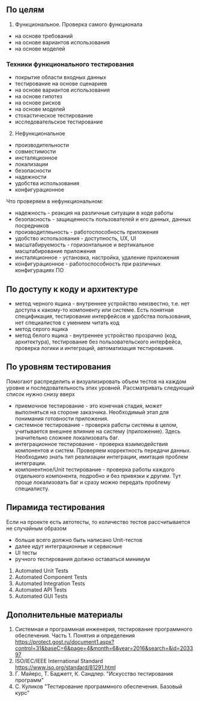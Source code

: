 ## По целям
1. Функциональное. Проверка самого функционала
  - на основе требований
  - на основе вариантов использования
  - на основе моделей

### Техники функционального тестирования
- покрытие области входных данных
- тестирование на основе сценариев
- на основе вариантов использования
- на основе гипотез
- на основе рисков
- на основе моделей
- стохастическое тестирование
- исследовательское тестирование

2. Нефункциональное
  - производительности
  - совместимости
  - инсталяционное
  - локализации
  - безопасности
  - надежности
  - удобства использования
  - конфигурационное

Что проверяем в нефункциональном:
- надежность - реакция на различные ситуации в ходе работы
- безопасность - защищенность пользователей и его данных, данных посредников
- производитлеьность - работоспособность приложения
- удобство использования - доступность, UX, UI
- масштабируемость - горизонтальное и вертикальное масштабирование приложения
- инсталяционное - установка, настройка, удаление приложения
- конфигурационное - работоспособность при различных конфигурациях ПО

## По доступу к коду и архитектуре
- метод черного ящика - внутреннее устройство неизвестно, т.е. нет доступа к какому-то компоненту или системе. Есть понятная спецификация, тестирование интерфейсов и удобства пользования, нет специалистов с умением читать код
- метод серого ящика
- метод белого ящика - внутреннее устройство прозрачно (код, архитектура), тестирование без пользовательского интерфейса, проверка логики и интеграций, автоматизация тестирования.

## По уровням тестирования
Помогают распределить и визуализировать объем тестов на каждом уровне и последовательность этих уровней. Рассматривать следующий список нужно снизу вверх
- приемочное тестирование - это конечная стадия, может выполняться на стороне заказчика. Необходимый этап для понимания готовности приложения.
- системное тестирование - проверка работы системы в целом, учитывается внешнее влияние на систему (приложение). Здесь значительно сложнее локализовать баг.
- интеграционное тестирование - проверка взаимодействия компонентов и систем. Проверяем корректность передачи данных. Необходимо знать тип реализации интеграции, имитация проблем интеграции.
- компонентное/Unit тестирование - проверка работы каждого отдельного компонента, подробно и без привязки к другим. Тут проще локализовать баг и сразу можно передать проблему специалисту.

## Пирамида тестирования
Если на проекте есть автотесты, то количество тестов рассчитывается не случайным образом
- больше всего должно быть написано Unit-тестов
- далее идут интеграционные и сервисные
- UI тесты
- ручного тестирования должно оставаться минимум

1. Automated Unit Tests
2. Automated Component Tests
3. Automated Integration Tests
4. Automated API Tests
5. Automated GUI Tests

## Дополнительные материалы
1. Системная и программная инженерия, тестирование программного обеспечения. Часть 1. Понятия и определения https://protect.gost.ru/document1.aspx?control=31&baseC=6&page=4&month=6&year=2016&search=&id=203397
2. ISO/IEC/IEEE International Standard https://www.iso.org/standard/81291.html
3. Г. Майерс, Т. Баджетт, К. Сандлер. "Искусство тестирования программ"
4. С. Куликов "Тестирование программного обеспечения. Базовый курс"


